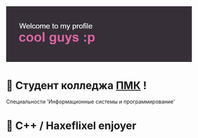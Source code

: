 # ![](https://github.com/k11sann/k11sann/blob/main/header.png) 
# 🌷 Cтудент колледжа [ПМК](https://sielom.ru/pytach-college/sveden) !
Специальности 'Информационные системы и программирование'
# 🌷 C++ / Haxeflixel enjoyer


<!---
k11sann/k11sann is a ✨ special ✨ repository because its `README.md` (this file) appears on your GitHub profile.
You can click the Preview link to take a look at your changes.
--->
